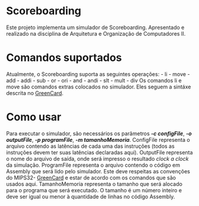 # Scoreboarding</h1>
Este projeto implementa um simulador de Scoreboarding. Apresentado e realizado na disciplina de Arquitetura e Organização de Computadores II.

# Comandos suportados
Atualmente, o Scoreboarding suporta as seguintes operações:
    - li
    - move
    - add
    - addi
    - sub
    - or
    - ori
    - and
    - andi
    - slt
    - mult
    - div
Os comandos li e move são comandos extras colocados no simulador. Eles seguem a sintáxe descrita no [GreenCard](https://inst.eecs.berkeley.edu/~cs61c/resources/MIPS_Green_Sheet.pdf).

# Como usar
Para executar o simulador, são necessários os parâmetros ***-c configFile***, ***-o outputFile***, ***-p programFile***, ***-m tamanhoMemoria***.
ConfigFile representa o arquivo contendo as latências de cada uma das instruções (todos as instruções devem ter suas latências declaradas aqui).
OutputFile representa o nome do arquivo de saída, onde será impresso o resultado *clock a clock* da simulação.
ProgramFile representa o arquivo contendo o código em Assembly que será lido pelo simulador. Este deve respeitas as convenções do MIPS32- [GreenCard](https://inst.eecs.berkeley.edu/~cs61c/resources/MIPS_Green_Sheet.pdf) e estar de acordo com os comandos que são usados aqui.
TamanhoMemoria representa o tamanho que será alocado para o programa que será executado. O tamanho é um número inteiro e deve ser igual ou menor à quantidade de linhas no código Assembly.